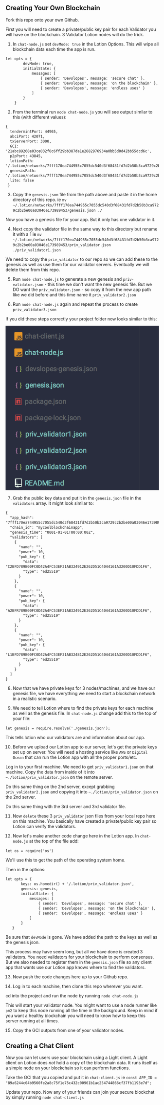 ## Creating Your Own Blockchain

Fork this repo onto your own Github.

First you will need to create a private/public key pair for each Validator you will have on the blockchain. 3 Validator Lotion nodes will do the trick.

1. In `chat-node.js` set `devMode: true` in the Lotion Options. This will wipe all blockchain data each time the app is run.

```
let opts = {
        devMode: true,
        initialState: {
            messages: [
                { sender: 'Devslopes', message: 'secure chat' },
                { sender: 'Devslopes', message: 'on the blockchain' },
                { sender: 'Devslopes', message: 'endless uses' }
            ]
        }
    }
```

 2. From the terminal run `node chat-node.js` you will see output similar to this (with different values):
 
 ```
 { 
   tendermintPort: 44965,
   abciPort: 42071,
   txServerPort: 3000,
   GCI: '21abc89268e03ce032f0c6ff29bb387da1e2682976934a0bb5d0d42bb55dcd6c',
   p2pPort: 43845,
   lotionPath:  '/.lotion/networks/7fff170ea744955c7055dc540d3f68431fd7d2b50b3ca9729c2b2be00a03046e173989453',
   genesisPath: '/.lotion/networks/7fff170ea744955c7055dc540d3f68431fd7d2b50b3ca9729c2b2be00a03046e173989453/genesis.json',
   lite: false 
  }
 ```
 
 3. Copy the `genesis.json` file from the path above and paste it in the home directory of this repo. ie `mv ~/.lotion/networks/7fff170ea744955c7055dc540d3f68431fd7d2b50b3ca9729c2b2be00a03046e173989453/genesis.json ./`
 
 Now you have a genesis file for your app. But it only has one validator in it.
 
 4. Next copy the validator file in the same way to this directory but rename it with a 1 ie `mv ~/.lotion/networks/7fff170ea744955c7055dc540d3f68431fd7d2b50b3ca9729c2b2be00a03046e173989453/priv_validator.json ./priv_validator1.json`
 
 We need to copy the `priv_validator` to our repo so we can add these to the genesis as well as use them for our validator servers. Eventually we will delete them from this repo.
 
 5. Run `node chat-node.js` to generate a new genesis and `priv-validator.json` - this time we don't want the new genesis file. But we DO want the `priv_validator.json` - so copy it from the new app path like we did before and this time name it `priv_validator2.json`
 
 6. Run `node chat-node.js` again and repeat the process to create `priv_validator3.json`
 
 If you did these steps correctly your project folder now looks similar to this:
 
 ![project](readme-assets/project-status-1.png?raw=true "project")
 
 7. Grab the public key data and put it in the `genesis.json` file in the `validators` array. It might look similar to:
 
 ```
 {
   "app_hash": "7fff170ea744955c7055dc540d3f68431fd7d2b50b3ca9729c2b2be00a03046e173989453",
   "chain_id": "mycoolblockchainapp",
   "genesis_time": "0001-01-01T00:00:00Z",
   "validators": [
     {
       "name": "",
       "power": 10,
       "pub_key": {
         "data": "C2BFD789B00FC0D42A4FC53EF31AB324912E262D51C4044161A3200D10FDD1F6",
         "type": "ed25519"
       }
     },
     {
       "name": "",
       "power": 10,
       "pub_key": {
         "data": "A2BFR789B00FC0D42A4FC53EF31AB324912E362D51C4044161A3200D10FDD1F6",
         "type": "ed25519"
       }
     },
     {
       "name": "",
       "power": 10,
       "pub_key": {
         "data": "L1BFD789B00FC0D42A4FC53EF31AB324812E262D51C4044161A3200D10FDD1F6",
         "type": "ed25519"
       }
     }
   ]
 }
 ```
 8. Now that we have private keys for 3 nodes/machines, and we have our genesis file, we have everything we need to start a blockchain network in a realistic scenario.
 
 9. We need to tell Lotion where to find the private keys for each machine as well as the genesis file. In `chat-node.js` change add this to the top of your file:
 
 `let genesis = require.resolve('./genesis.json');`
 
 This tells lotion who our validators are and information about our app.
 
 10. Before we upload our Lotion app to our server, let's get the private keys set up on server. You will need a hosting service like `AWS` or `Digital Ocean` that can run the Lotion app with all the proper ports/etc.
 
 Log in to your first machine. We need to get `priv_validator1.json` on that machine. Copy the data from inside of it into `~./lotion/priv_validator.json` on the remote server.
 
 Do this same thing on the 2nd server, except grabbing `priv_validator2.json` and copying it into `~./lotion/priv_validator.json` on the 2nd server.
 
 Do this same thing with the 3rd server and 3rd validator file.
 
 11. Now `delete` these 3 `priv_validator` json files from your local repo here on this machine. You basically have created a private/public key pair so Lotion can verify the validators.
 
 12. Now let's make another code change here in the Lotion app. In `chat-node.js` at the top of the file add:
 
 `let os = require('os')`
 
 We'll use this to get the path of the operating system home.
 
 Then in the options:
 ```
let opts = {
        keys: os.homedir() + '/.lotion/priv_validator.json',
        genesis: genesis,
        initialState: {
            messages: [
                { sender: 'Devslopes', message: 'secure chat' },
                { sender: 'Devslopes', message: 'on the blockchain' },
                { sender: 'Devslopes', message: 'endless uses' }
            ]
        }
    }
 ```
 Be sure that `devMode` is gone. We have added the path to the keys as well as the genesis json.
 
 This process may have seem long, but all we have done is created 3 validators. You need validators for your blockchain to perform consensus. But we also needed to register them in the `genesis.json` file so any client app that wants use our Lotion app knows where to find the validators.
 
13. Now push the code changes here up to your Github repo.

14. Log in to each machine, then clone this repo wherever you want.

cd into the project and run the node by running `node chat-node.js`

This will start your validator node. You might want to use a node runner like `pm2` to keep this node running all the time in the background. Keep in mind if you want a healthy blockchain you will need to know how to keep this server running at all times.

15. Copy the GCI outputs from one of your validator nodes.

## Creating a Chat Client

Now you can let users use your blockchain using a Light client. A Light client on Lotion does *not* hold a copy of the blockchain data. It runs itself as a simple node on your blockchain so it can perform functions.

Take the GCI that you copied and put it in `chat-client.js` ie
`const APP_ID = "89a6244c04b9560fe2a8c75f1e75c432c00961b1ac254744866cf37fb1193e7d";`

Update your repo. Now any of your friends can join your secure blockchat by simply running `node chat-client.js`
 
